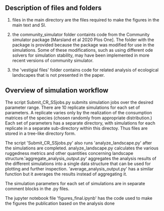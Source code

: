 ## Description of files and folders

1) files in the main directory are the files required to make the figures in the main text and SI.

2) the community_simulator folder containts code from the Community simulator package [Marsland et al 2020 Plos One]. The folder with the package is provided because the package was modified for use in the simulations. Some of these modifications, such as using different ode solvers for simulation stability, may have been implemented in more recent versions of community simulator.

3) the 'vestigial files' folder contains code for related analysis of ecological landscapes that is not presented in the paper.

## Overview of simulation workflow

The script Submit_CR_SSjobs.py submits simulation jobs over the desired parameter range.
There are 10 replicate simulations for each set of parameters. A replicate varies only by the realization of the consumption matrices of the species (chosen randomly from appropriate distribution.) 
Each set of parameters has a separate directory, with simulations for each replicate in a separate sub-directory within this directoy. Thus files are stored in a tree-like directory form.

The script 'Submit_CR_SSjobs.py' also runs 'analyze_landscape.py' after the simulations are completed. analyze_landscape.py calculates the various ruggedness metrics and other quantities concerning landscape structure.'aggregate_analysis_output.py' aggregates the analysis results of the different simulations into a single data structure that can be used for plotting and further inspection. 'average_analysis_output.py' has a similar function but it averages the results instead of aggregating it.

The simulation parameters for each set of simulations are in separate comment blocks in the .py files. 


The jupyter notebook file 'figures_final.ipynb' has the code used to make the figures the publication based on the analysis done
